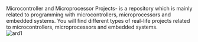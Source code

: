 Microcontroller and Microprocessor Projects- is a repository which is mainly related to programming with microcontrollers, microprocessors and embedded systems. You will find different types of real-life projects related to microcontrollers, microprocessors and embedded systems.  
          ![ard1](https://github.com/anushkadasgupta/Microcontroller-Projects/assets/70762274/15e4fa56-093a-462b-9112-34be56e6df28)
